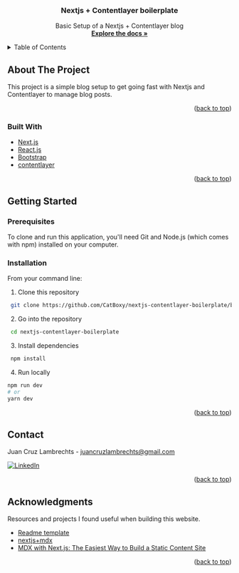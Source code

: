 <div id="top"></div>

<!-- PROJECT LOGO -->
<br />
<div align="center">

  <h3 align="center">Nextjs + Contentlayer boilerplate</h3>

  <p align="center">
    Basic Setup of a Nextjs + Contentlayer blog
    <br />
    <a href="https://github.com/CatBoxy/nextjs-contentlayer-boilerplate"><strong>Explore the docs »</strong></a>
  </p>
</div>

<!-- TABLE OF CONTENTS -->
<details>
  <summary>Table of Contents</summary>
  <ol>
    <li>
      <a href="#about-the-project">About The Project</a>
      <ul>
        <li><a href="#built-with">Built With</a></li>
      </ul>
    </li>
    <li>
      <a href="#getting-started">Getting Started</a>
      <ul>
        <li><a href="#prerequisites">Prerequisites</a></li>
        <li><a href="#installation">Installation</a></li>
      </ul>
    </li>
    <li><a href="#roadmap">Roadmap</a></li>
    <li><a href="#contact">Contact</a></li>
    <li><a href="#acknowledgments">Acknowledgments</a></li>
  </ol>
</details>



<!-- ABOUT THE PROJECT -->
## About The Project

This project is a simple blog setup to get going fast with Nextjs and Contentlayer to manage blog posts.

<p align="right">(<a href="#top">back to top</a>)</p>



### Built With

* [Next.js](https://nextjs.org/)
* [React.js](https://reactjs.org/)
* [Bootstrap](https://getbootstrap.com/)
* [contentlayer](https://www.contentlayer.dev/)

<p align="right">(<a href="#top">back to top</a>)</p>



<!-- GETTING STARTED -->
## Getting Started

### Prerequisites

To clone and run this application, you'll need Git and Node.js (which comes with npm) installed on your computer.

### Installation

From your command line:

1. Clone this repository
```sh
 git clone https://github.com/CatBoxy/nextjs-contentlayer-boilerplate/blob/main/package.json
```

2. Go into the repository
```sh
 cd nextjs-contentlayer-boilerplate
```

3. Install dependencies
```sh
 npm install
```
4. Run locally

```sh
npm run dev
# or
yarn dev
```

<p align="right">(<a href="#top">back to top</a>)</p>

<!-- CONTACT -->
## Contact

Juan Cruz Lambrechts - juancruzlambrechts@gmail.com 

[![LinkedIn](https://img.shields.io/badge/linkedin-%230077B5.svg?style=for-the-badge&logo=linkedin&logoColor=white)](https://www.linkedin.com/in/jclambrechts/)

<p align="right">(<a href="#top">back to top</a>)</p>

<!-- ACKNOWLEDGMENTS -->
## Acknowledgments

Resources and projects I found useful when building this website.

* [Readme template](https://github.com/othneildrew/Best-README-Template)
* [nextjs+mdx](https://github.com/hunterbecton/next-js-mdx)
* [MDX with Next.js: The Easiest Way to Build a Static Content Site](https://www.youtube.com/watch?v=obJvzyHiQ9k)

<p align="right">(<a href="#top">back to top</a>)</p>
